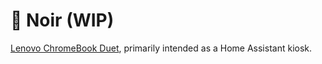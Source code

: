 # 🌃 Noir (WIP)

[Lenovo ChromeBook Duet](https://www.lenovo.com/us/en/p/laptops/lenovo/lenovo-edu-chromebooks/lenovo-chromebook-duet-10/zziczctct1x), primarily intended as a Home Assistant kiosk.

